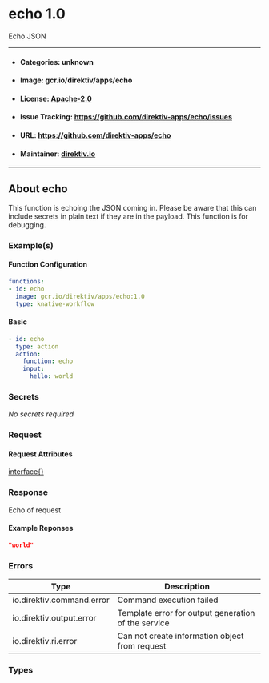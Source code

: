 
# echo 1.0

Echo JSON

---
- #### Categories: unknown
- #### Image: gcr.io/direktiv/apps/echo 
- #### License: [Apache-2.0](https://www.apache.org/licenses/LICENSE-2.0)
- #### Issue Tracking: https://github.com/direktiv-apps/echo/issues
- #### URL: https://github.com/direktiv-apps/echo
- #### Maintainer: [direktiv.io](https://www.direktiv.io) 
---

## About echo

This function is echoing the JSON coming in. Please be aware that this can include secrets in plain text if they are in the payload. This function is for debugging. 

### Example(s)
  #### Function Configuration
```yaml
functions:
- id: echo
  image: gcr.io/direktiv/apps/echo:1.0
  type: knative-workflow
```
   #### Basic
```yaml
- id: echo
  type: action
  action:
    function: echo
    input: 
      hello: world
```

   ### Secrets


*No secrets required*







### Request



#### Request Attributes
[interface{}](#interface)

### Response
  Echo of request
#### Example Reponses
    
```json
"world"
```

### Errors
| Type | Description
|------|---------|
| io.direktiv.command.error | Command execution failed |
| io.direktiv.output.error | Template error for output generation of the service |
| io.direktiv.ri.error | Can not create information object from request |


### Types 
